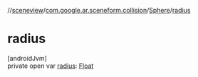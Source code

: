 //[sceneview](../../../index.md)/[com.google.ar.sceneform.collision](../index.md)/[Sphere](index.md)/[radius](radius.md)

# radius

[androidJvm]\
private open var [radius](radius.md): [Float](https://kotlinlang.org/api/latest/jvm/stdlib/kotlin/-float/index.html)
